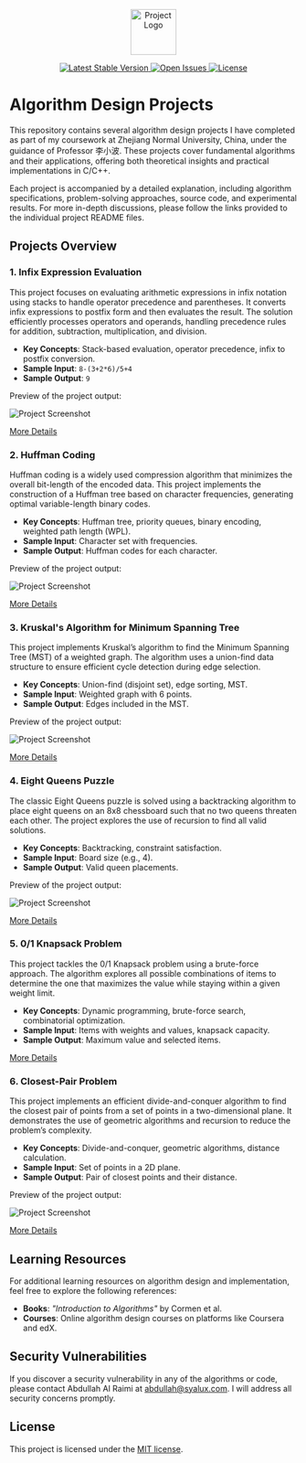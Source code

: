 <p align="center">
  <a href="https://syalux.com" target="_blank">
    <img src="md/favicon.ico" width="80" alt="Project Logo">
  </a>
</p>

<p align="center">
  <a href="https://github.com/Al-rimi/Algorithm-design/releases">
    <img src="https://img.shields.io/github/v/release/Al-rimi/Algorithm-design" alt="Latest Stable Version">
  </a>
  <a href="https://github.com/Al-rimi/Algorithm-design/issues">
    <img src="https://img.shields.io/github/issues/Al-rimi/Algorithm-design" alt="Open Issues">
  </a>
  <a href="https://opensource.org/licenses/MIT">
    <img src="https://img.shields.io/badge/license-MIT-blue.svg" alt="License">
  </a>
</p>

# Algorithm Design Projects

This repository contains several algorithm design projects I have completed as part of my coursework at Zhejiang Normal University, China, under the guidance of Professor 李小波. These projects cover fundamental algorithms and their applications, offering both theoretical insights and practical implementations in C/C++.

Each project is accompanied by a detailed explanation, including algorithm specifications, problem-solving approaches, source code, and experimental results. For more in-depth discussions, please follow the links provided to the individual project README files.

## Projects Overview

### 1. Infix Expression Evaluation
This project focuses on evaluating arithmetic expressions in infix notation using stacks to handle operator precedence and parentheses. It converts infix expressions to postfix form and then evaluates the result. The solution efficiently processes operators and operands, handling precedence rules for addition, subtraction, multiplication, and division.

- **Key Concepts**: Stack-based evaluation, operator precedence, infix to postfix conversion.
- **Sample Input**: `8-(3+2*6)/5+4`
- **Sample Output**: `9`

Preview of the project output:

![Project Screenshot](Infix-Expression-Evaluation/Screenshot.png)

[More Details](Infix-Expression-Evaluation)

### 2. Huffman Coding
Huffman coding is a widely used compression algorithm that minimizes the overall bit-length of the encoded data. This project implements the construction of a Huffman tree based on character frequencies, generating optimal variable-length binary codes.

- **Key Concepts**: Huffman tree, priority queues, binary encoding, weighted path length (WPL).
- **Sample Input**: Character set with frequencies.
- **Sample Output**: Huffman codes for each character.

Preview of the project output:

![Project Screenshot](Huffman-coding/Screenshot.png)

[More Details](Huffman-coding)

### 3. Kruskal's Algorithm for Minimum Spanning Tree
This project implements Kruskal’s algorithm to find the Minimum Spanning Tree (MST) of a weighted graph. The algorithm uses a union-find data structure to ensure efficient cycle detection during edge selection.

- **Key Concepts**: Union-find (disjoint set), edge sorting, MST.
- **Sample Input**: Weighted graph with 6 points.
- **Sample Output**: Edges included in the MST.

Preview of the project output:

![Project Screenshot](Kruskal-Algorithm-Minimum-Spanning-Tree/Screenshot.png)

[More Details](Kruskal-Algorithm-Minimum-Spanning-Tree)

### 4. Eight Queens Puzzle
The classic Eight Queens puzzle is solved using a backtracking algorithm to place eight queens on an 8x8 chessboard such that no two queens threaten each other. The project explores the use of recursion to find all valid solutions.

- **Key Concepts**: Backtracking, constraint satisfaction.
- **Sample Input**: Board size (e.g., 4).
- **Sample Output**: Valid queen placements.

Preview of the project output:

![Project Screenshot](Eight-queens-Puzzle/Screenshot.png)

[More Details](Eight-queens-Puzzle)

### 5. 0/1 Knapsack Problem
This project tackles the 0/1 Knapsack problem using a brute-force approach. The algorithm explores all possible combinations of items to determine the one that maximizes the value while staying within a given weight limit.

- **Key Concepts**: Dynamic programming, brute-force search, combinatorial optimization.
- **Sample Input**: Items with weights and values, knapsack capacity.
- **Sample Output**: Maximum value and selected items.

[More Details](Knapsack-Problem-Dynamic-Programming)

### 6. Closest-Pair Problem
This project implements an efficient divide-and-conquer algorithm to find the closest pair of points from a set of points in a two-dimensional plane. It demonstrates the use of geometric algorithms and recursion to reduce the problem’s complexity.

- **Key Concepts**: Divide-and-conquer, geometric algorithms, distance calculation.
- **Sample Input**: Set of points in a 2D plane.
- **Sample Output**: Pair of closest points and their distance.

Preview of the project output:

![Project Screenshot](Closest-Pair-Problem/Screenshot.png)

[More Details](Closest-Pair-Problem)

## Learning Resources
For additional learning resources on algorithm design and implementation, feel free to explore the following references:

- **Books**: *"Introduction to Algorithms"* by Cormen et al.
- **Courses**: Online algorithm design courses on platforms like Coursera and edX.

## Security Vulnerabilities
If you discover a security vulnerability in any of the algorithms or code, please contact Abdullah Al Raimi at [abdullah@syalux.com](mailto:abdullah@syalux.com). I will address all security concerns promptly.

## License
This project is licensed under the [MIT license](LICENSE).
